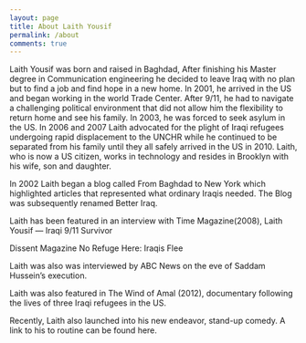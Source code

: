 ```yaml
---
layout: page
title: About Laith Yousif
permalink: /about
comments: true
---
```


<div class="row justify-content-between">
<div class="col-md-8 pr-5">

Laith Yousif was born and raised in Baghdad, After finishing his Master degree in Communication engineering he decided to leave Iraq with no plan but to find a job and find hope in a new home. In 2001, he arrived in the US and began working in the world Trade Center. After 9/11, he had to navigate a challenging political environment that did not allow him the flexibility to return home and see his family. In 2003, he was forced to seek asylum in the US. In 2006 and 2007 Laith advocated for the plight of Iraqi refugees undergoing rapid displacement to the UNCHR while he continued to be separated from his family until they all safely arrived in the US in 2010. Laith, who is now a US citizen, works in technology and resides in Brooklyn with his wife, son and daughter.

In 2002 Laith began a blog called From Baghdad to New York which highlighted articles that represented what ordinary Iraqis needed. The Blog was subsequently renamed Better Iraq.

Laith has been featured in an interview with Time Magazine(2008), Laith Yousif — Iraqi 9/11 Survivor

Dissent Magazine No Refuge Here: Iraqis Flee

Laith was also was interviewed by ABC News on the eve of Saddam Hussein’s execution.

Laith was also featured in The Wind of Amal (2012), documentary following the lives of three Iraqi refugees in the US.

Recently, Laith also launched into his new endeavor, stand-up comedy. A link to his to routine can be found here.

</div>

<div class="col-md-4">

</div>
</div>
</div>
